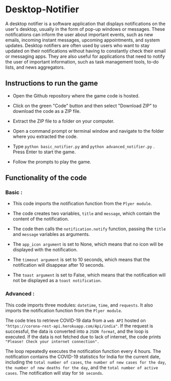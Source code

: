 # Desktop-Notifier

A desktop notifier is a software application that displays notifications on the user's desktop, usually in the form of pop-up windows or messages. These notifications can inform the user about important events, such as new emails, incoming instant messages, upcoming appointments, and system updates. Desktop notifiers are often used by users who want to stay updated on their notifications without having to constantly check their email or messaging apps. They are also useful for applications that need to notify the user of important information, such as task management tools, to-do lists, and news aggregators.

## Instructions to run the game

* Open the Github repository where the game code is hosted.

* Click on the green "Code" button and then select "Download ZIP" to download the code as a ZIP file.

* Extract the ZIP file to a folder on your computer.

* Open a command prompt or terminal window and navigate to the folder where you extracted the code.

* Type ```python basic_notifier.py``` and ```python advanced_notifier.py``` . Press Enter to start the game.

* Follow the prompts to play the game.

## Functionality of the code

### Basic :
* This code imports the notification function from the ```Plyer module```.

* The code creates two variables, ```title``` and ```message```, which contain the content of the notification.

* The code then calls the ```notification.notify``` function, passing the ```title``` and ```message``` variables as arguments.

* The ```app_icon argument``` is set to None, which means that no icon will be displayed with the notification.

* The ```timeout argument``` is set to 10 seconds, which means that the notification will disappear after 10 seconds.

* The ```toast argument``` is set to False, which means that the notification will not be displayed as a ```toast notification```.

### Advanced :

This code imports three modules: ```datetime```, ```time```, and ```requests```. It also imports the notification function from the ```Plyer module```.

The code tries to retrieve COVID-19 data from a ```web API``` hosted on ```"https://corona-rest-api.herokuapp.com/Api/india"```. If the request is successful, the data is converted into a ```JSON format```, and the loop is executed. If the data is not fetched due to lack of internet, the code prints ```"Please! Check your internet connection".```

The loop repeatedly executes the notification function every 4 hours. The notification contains the COVID-19 statistics for India for the current date, including the ```total number of cases```, ```the number of new cases for the day```, ```the number of new deaths for the day```, and the ```total number of active cases```. The notification will stay for ```50 seconds```.
